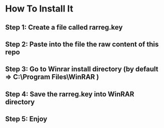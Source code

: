 # How To Install It
## Step 1: Create a file called rarreg.key
## Step 2: Paste into the file the raw content of this repo
## Step 3: Go to Winrar install directory (by default => C:\Program Files\WinRAR )
## Step 4: Save the rarreg.key into WinRAR directory
## Step 5: Enjoy


